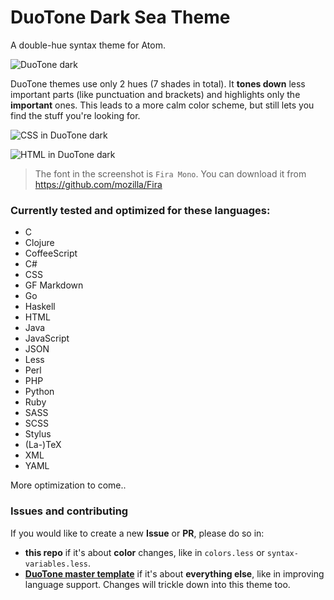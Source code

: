 # DuoTone Dark Sea Theme

A double-hue syntax theme for Atom.

<img alt="DuoTone dark" sizes="272px"
  src="https://cloud.githubusercontent.com/assets/378023/11934243/53697252-a844-11e5-9eed-32ca86a732a4.png"
  srcset="https://cloud.githubusercontent.com/assets/378023/11934242/5368cb0e-a844-11e5-95b2-66769fcaf8c8.png 544w">

DuoTone themes use only 2 hues (7 shades in total). It __tones down__ less important parts (like punctuation and brackets) and highlights only the __important__ ones. This leads to a more calm color scheme, but still lets you find the stuff you're looking for.

<img alt="CSS in DuoTone dark" sizes="780px"
  src="https://cloud.githubusercontent.com/assets/378023/11934239/5364ac72-a844-11e5-9891-e3d00fb135c1.png"
  srcset="https://cloud.githubusercontent.com/assets/378023/11934240/5366958c-a844-11e5-8b28-33d103b2963f.png 1560w">

<img alt="HTML in DuoTone dark" sizes="780px"
  src="https://cloud.githubusercontent.com/assets/378023/11934244/536d4c88-a844-11e5-8728-023b31468b9e.png"
  srcset="https://cloud.githubusercontent.com/assets/378023/11934241/53683892-a844-11e5-9207-490f408043ec.png 1560w">

> The font in the screenshot is `Fira Mono`. You can download it from https://github.com/mozilla/Fira


### Currently tested and optimized for these languages:

- C
- Clojure
- CoffeeScript
- C#
- CSS
- GF Markdown
- Go
- Haskell
- HTML
- Java
- JavaScript
- JSON
- Less
- Perl
- PHP
- Python
- Ruby
- SASS
- SCSS
- Stylus
- (La-)TeX
- XML
- YAML

More optimization to come..

### Issues and contributing

If you would like to create a new __Issue__ or __PR__, please do so in:

- __this repo__ if it's about __color__ changes, like in `colors.less` or `syntax-variables.less`.
- __[DuoTone master template](https://github.com/simurai/duotone-syntax)__ if it's about __everything else__, like in improving language support. Changes will trickle down into this theme too.
